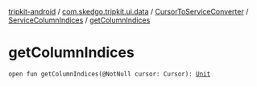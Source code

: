 [tripkit-android](../../../index.md) / [com.skedgo.tripkit.ui.data](../../index.md) / [CursorToServiceConverter](../index.md) / [ServiceColumnIndices](index.md) / [getColumnIndices](./get-column-indices.md)

# getColumnIndices

`open fun getColumnIndices(@NotNull cursor: Cursor): `[`Unit`](https://kotlinlang.org/api/latest/jvm/stdlib/kotlin/-unit/index.html)